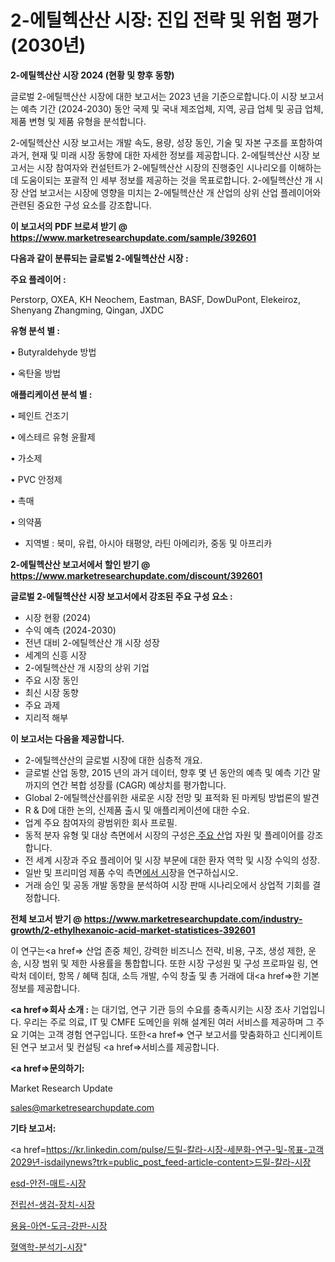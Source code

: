 # 2-에틸헥산산 시장: 진입 전략 및 위험 평가(2030년)

<strong>2-에틸헥산산 시장 2024 (현황 및 향후 동향)</strong>

글로벌 2-에틸헥산산 시장에 대한 보고서는 2023 년을 기준으로합니다.이 시장 보고서는 예측 기간 (2024-2030) 동안 국제 및 국내 제조업체, 지역, 공급 업체 및 공급 업체, 제품 변형 및 제품 유형을 분석합니다.

2-에틸헥산산 시장 보고서는 개발 속도, 용량, 성장 동인, 기술 및 자본 구조를 포함하여 과거, 현재 및 미래 시장 동향에 대한 자세한 정보를 제공합니다. 2-에틸헥산산 시장 보고서는 시장 참여자와 컨설턴트가 2-에틸헥산산 시장의 진행중인 시나리오를 이해하는 데 도움이되는 포괄적 인 세부 정보를 제공하는 것을 목표로합니다. 2-에틸헥산산 개 시장 산업 보고서는 시장에 영향을 미치는 2-에틸헥산산 개 산업의 상위 산업 플레이어와 관련된 중요한 구성 요소를 강조합니다.



<strong>이 보고서의 PDF 브로셔 받기 @ <a href=https://www.marketresearchupdate.com/sample/392601>https://www.marketresearchupdate.com/sample/392601</a></strong>



<strong>다음과 같이 분류되는 글로벌 2-에틸헥산산 시장 :</strong>



<strong>주요 플레이어 :</strong>

Perstorp, OXEA, KH Neochem, Eastman, BASF, DowDuPont, Elekeiroz, Shenyang Zhangming, Qingan, JXDC



<strong>유형 분석 별 :</strong>

• Butyraldehyde 방법

• 옥탄올 방법



<strong>애플리케이션 분석 별 :</strong>

• 페인트 건조기

• 에스테르 유형 윤활제

• 가소제

• PVC 안정제

• 촉매

• 의약품

<ul>
  <li>지역별 : 북미, 유럽, 아시아 태평양, 라틴 아메리카, 중동 및 아프리카</li>
</ul>


<strong>2-에틸헥산산 보고서에서 할인 받기 @ <a href=https://www.marketresearchupdate.com/discount/392601>https://www.marketresearchupdate.com/discount/392601</a></strong>



<strong>글로벌 2-에틸헥산산 시장 보고서에서 강조된 주요 구성 요소 :</strong>
<ul>
  <li>시장 현황 (2024)</li>
  <li>수익 예측 (2024-2030)</li>
  <li>전년 대비 2-에틸헥산산 개 시장 성장</li>
  <li>세계의 신흥 시장</li>
  <li>2-에틸헥산산 개 시장의 상위 기업</li>
  <li>주요 시장 동인</li>
  <li>최신 시장 동향</li>
  <li>주요 과제</li>
  <li>지리적 해부</li>
</ul>


<strong>이 보고서는 다음을 제공합니다.</strong>
<ul>
  <li>2-에틸헥산산의 글로벌 시장에 대한 심층적 개요.</li>
  <li>글로벌 산업 동향, 2015 년의 과거 데이터, 향후 몇 년 동안의 예측 및 예측 기간 말까지의 연간 복합 성장률 (CAGR) 예상치를 평가합니다.</li>
  <li>Global 2-에틸헥산산를위한 새로운 시장 전망 및 표적화 된 마케팅 방법론의 발견</li>
  <li>R &amp; D에 대한 논의, 신제품 출시 및 애플리케이션에 대한 수요.</li>
  <li>업계 주요 참여자의 광범위한 회사 프로필.</li>
  <li>동적 분자 유형 및 대상 측면에서 시장의 구성은<a href=> 주요 산</a>업 자원 및 플레이어를 강조합니다.</li>
  <li>전 세계 시장과 주요 플레이어 및 시장 부문에 대한 환자 역학 및 시장 수익의 성장.</li>
  <li>일반 및 프리미엄 제품 수익 측면<a href=>에서 시</a>장을 연구하십시오.</li>
  <li>거래 승인 및 공동 개발 동향을 분석하여 시장 판매 시나리오에서 상업적 기회를 결정합니다.</li>
</ul>



<strong>전체 보고서 받기 @ <a href=https://www.marketresearchupdate.com/industry-growth/2-ethylhexanoic-acid-market-statistices-392601>https://www.marketresearchupdate.com/industry-growth/2-ethylhexanoic-acid-market-statistices-392601</a></strong>

이 연구는<a href=> 산업 존중</a> 체인, 강력한 비즈니스 전략, 비용, 구조, 생성 제한, 운송, 시장 범위 및 제한 사용률을 통합합니다. 또한 시장 구성원 및 구성 프로파일 링, 연락처 데이터, 항목 / 혜택 침대, 소득 개발, 수익 창출 및 총 거래에 대<a href=>한 기본 </a>정보를 제공합니다.



<strong><a href=>회사 소</a>개 :</strong>
는 대기업, 연구 기관 등의 수요를 충족시키는 시장 조사 기업입니다. 우리는 주로 의료, IT 및 CMFE 도메인을 위해 설계된 여러 서비스를 제공하며 그 주요 기여는 고객 경험 연구입니다. 또한<a href=> 연구 보</a>고서를 맞춤화하고 신디케이트 된 연구 보고서 및 컨설팅 <a href=>서비스</a>를 제공합니다.



<strong><a href=>문의하기:</a></strong>

Market Research Update

sales@marketresearchupdate.com



<strong>기타 보고서:</strong>

<a href=https://kr.linkedin.com/pulse/드릴-칼라-시장-세분화-연구-및-목표-고객2029년-isdailynews?trk=public_post_feed-article-content>드릴-칼라-시장</a>

<a href=https://www.linkedin.com/pulse/esd-안전-매트-시장-세분화-연구-및-목표-고객2029년-survey-spotlight-pro-24-analysis-achcf/>esd-안전-매트-시장</a>

<a href=https://www.linkedin.com/pulse/전립선-생검-장치-시장-현재-및-미래-성장-2029-trend-tracking-tips-360-analysis-nyi9f/>전립선-생검-장치-시장</a>

<a href=https://www.linkedin.com/pulse/용융-아연-도금-강판-시장-경쟁-분석-및-성장-잠재력-2029-72bff/>용융-아연-도금-강판-시장</a>

<a href=https://www.linkedin.com/pulse/혈액학-분석기-시장-현재-및-미래-성장-2030-analytics-alchemy-360-analysis-kdubc/>혈액학-분석기-시장</a>"
